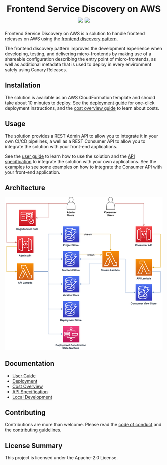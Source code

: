 <h1 align="center">
    Frontend Service Discovery on AWS
    <br>
    <img src="https://img.shields.io/github/v/release/awslabs/frontend-service-discovery?include_prereleases">
    <img src="https://github.com/awslabs/frontend-service-discovery/workflows/Unit%20Tests/badge.svg">
</h1>

Frontend Service Discovery on AWS is a solution to handle frontend releases on AWS using the [frontend discovery pattern](https://github.com/awslabs/frontend-discovery).

The frontend discovery pattern improves the development experience when developing, testing, and delivering micro-frontends by making use of a shareable configuration describing the entry point of micro-frontends, as well as additional metadata that is used to deploy in every environment safely using Canary Releases.

## Installation

The solution is available as an AWS CloudFormation template and should take
about 10 minutes to deploy. See the
[deployment guide](docs/USER_GUIDE.md#deploying-the-solution) for one-click
deployment instructions, and the [cost overview guide](docs/COST_OVERVIEW.md) to
learn about costs.

## Usage

The solution provides a REST Admin API to allow you to integrate it in your own CI/CD pipelines, a well as a REST Consumer API to allow you to integrate the solution with your front-end applications.

See the [user guide](docs/USER_GUIDE.md) to learn how to use the solution and
the [API specification](docs/API.md) to integrate the solution with your
own applications. See the [examples](examples) to see some examples on how to integrate the Consumer API with your front-end application.

## Architecture

![Architecture Diagram](docs/images/architecture.png)

## Documentation

- [User Guide](docs/USER_GUIDE.md)
- [Deployment](docs/USER_GUIDE.md#deploying-the-solution)
- [Cost Overview](docs/COST_OVERVIEW.md)
- [API Specification](docs/API.md)
- [Local Development](docs/LOCAL_DEVELOPMENT.md)

## Contributing

Contributions are more than welcome. Please read the
[code of conduct](CODE_OF_CONDUCT.md) and the
[contributing guidelines](CONTRIBUTING.md).

## License Summary

This project is licensed under the Apache-2.0 License.
